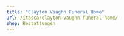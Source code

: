 ```yaml
---
title: "Clayton Vaughn Funeral Home"
url: /itasca/clayton-vaughn-funeral-home/
shop: Bestattungen
---
```

